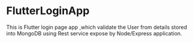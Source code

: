 # FlutterLoginApp
This is Flutter login page app ,which validate the User from details stored into MongoDB using Rest service expose by Node/Express application.
